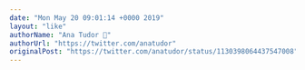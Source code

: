 ```yaml
---
date: "Mon May 20 09:01:14 +0000 2019"
layout: "like"
authorName: "Ana Tudor 🐯"
authorUrl: "https://twitter.com/anatudor"
originalPost: "https://twitter.com/anatudor/status/1130398064437547008"
---
```

